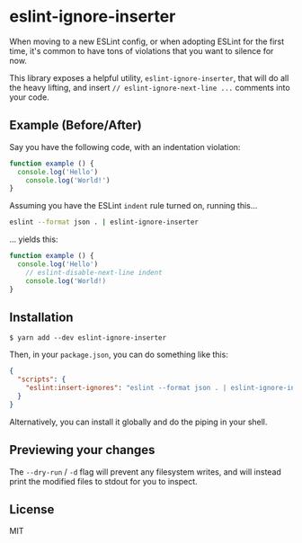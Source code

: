 # eslint-ignore-inserter

When moving to a new ESLint config, or when adopting ESLint for the first time,
it's common to have tons of violations that you want to silence for now.

This library exposes a helpful utility, `eslint-ignore-inserter`, that will
do all the heavy lifting, and insert `// eslint-ignore-next-line ...` comments
into your code.

## Example (Before/After)

Say you have the following code, with an indentation violation:

```js
function example () {
  console.log('Hello')
    console.log('World!')
}
```

Assuming you have the ESLint `indent` rule turned on, running this...

```bash
eslint --format json . | eslint-ignore-inserter
```

... yields this:

```js
function example () {
  console.log('Hello')
    // eslint-disable-next-line indent
    console.log('World!)
}
```

## Installation

```
$ yarn add --dev eslint-ignore-inserter
```

Then, in your `package.json`, you can do something like this:

```json
{
  "scripts": {
    "eslint:insert-ignores": "eslint --format json . | eslint-ignore-inserter"
  }
}
```

Alternatively, you can install it globally and do the piping in your shell.

## Previewing your changes

The `--dry-run` / `-d` flag will prevent any filesystem writes, and will instead
print the modified files to stdout for you to inspect.

## License

MIT
